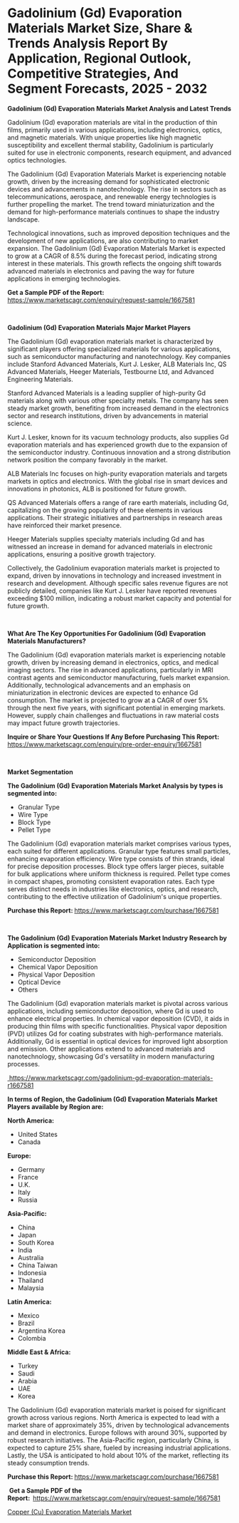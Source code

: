 <p><h1>Gadolinium (Gd) Evaporation Materials Market Size, Share & Trends Analysis Report By Application, Regional Outlook, Competitive Strategies, And Segment Forecasts, 2025 - 2032</h1></p><p><strong>Gadolinium (Gd) Evaporation Materials Market Analysis and Latest Trends</strong></p>
<p><p>Gadolinium (Gd) evaporation materials are vital in the production of thin films, primarily used in various applications, including electronics, optics, and magnetic materials. With unique properties like high magnetic susceptibility and excellent thermal stability, Gadolinium is particularly suited for use in electronic components, research equipment, and advanced optics technologies.</p><p>The Gadolinium (Gd) Evaporation Materials Market is experiencing notable growth, driven by the increasing demand for sophisticated electronic devices and advancements in nanotechnology. The rise in sectors such as telecommunications, aerospace, and renewable energy technologies is further propelling the market. The trend toward miniaturization and the demand for high-performance materials continues to shape the industry landscape. </p><p>Technological innovations, such as improved deposition techniques and the development of new applications, are also contributing to market expansion. The Gadolinium (Gd) Evaporation Materials Market is expected to grow at a CAGR of 8.5% during the forecast period, indicating strong interest in these materials. This growth reflects the ongoing shift towards advanced materials in electronics and paving the way for future applications in emerging technologies.</p></p>
<p><strong>Get a Sample PDF of the Report:&nbsp;</strong> <a href="https://www.marketscagr.com/enquiry/request-sample/1667581?utm_campaign=2138&utm_medium=2&utm_source=Github&utm_content=ia&utm_term=02042025&utm_id=gadolinium-gd-evaporation-materials">https://www.marketscagr.com/enquiry/request-sample/1667581</a></p>
<p>&nbsp;</p>
<p><strong>Gadolinium (Gd) Evaporation Materials Major Market Players</strong></p>
<p><p>The Gadolinium (Gd) evaporation materials market is characterized by significant players offering specialized materials for various applications, such as semiconductor manufacturing and nanotechnology. Key companies include Stanford Advanced Materials, Kurt J. Lesker, ALB Materials Inc, QS Advanced Materials, Heeger Materials, Testbourne Ltd, and Advanced Engineering Materials.</p><p>Stanford Advanced Materials is a leading supplier of high-purity Gd materials along with various other specialty metals. The company has seen steady market growth, benefiting from increased demand in the electronics sector and research institutions, driven by advancements in material science.</p><p>Kurt J. Lesker, known for its vacuum technology products, also supplies Gd evaporation materials and has experienced growth due to the expansion of the semiconductor industry. Continuous innovation and a strong distribution network position the company favorably in the market.</p><p>ALB Materials Inc focuses on high-purity evaporation materials and targets markets in optics and electronics. With the global rise in smart devices and innovations in photonics, ALB is positioned for future growth.</p><p>QS Advanced Materials offers a range of rare earth materials, including Gd, capitalizing on the growing popularity of these elements in various applications. Their strategic initiatives and partnerships in research areas have reinforced their market presence.</p><p>Heeger Materials supplies specialty materials including Gd and has witnessed an increase in demand for advanced materials in electronic applications, ensuring a positive growth trajectory.</p><p>Collectively, the Gadolinium evaporation materials market is projected to expand, driven by innovations in technology and increased investment in research and development. Although specific sales revenue figures are not publicly detailed, companies like Kurt J. Lesker have reported revenues exceeding $100 million, indicating a robust market capacity and potential for future growth.</p></p>
<p>&nbsp;</p>
<p><strong>What Are The Key Opportunities For Gadolinium (Gd) Evaporation Materials Manufacturers?</strong></p>
<p><p>The Gadolinium (Gd) evaporation materials market is experiencing notable growth, driven by increasing demand in electronics, optics, and medical imaging sectors. The rise in advanced applications, particularly in MRI contrast agents and semiconductor manufacturing, fuels market expansion. Additionally, technological advancements and an emphasis on miniaturization in electronic devices are expected to enhance Gd consumption. The market is projected to grow at a CAGR of over 5% through the next five years, with significant potential in emerging markets. However, supply chain challenges and fluctuations in raw material costs may impact future growth trajectories.</p></p>
<p><strong>Inquire or Share Your Questions If Any Before Purchasing This Report:</strong> <a href="https://www.marketscagr.com/enquiry/pre-order-enquiry/1667581?utm_campaign=2138&utm_medium=2&utm_source=Github&utm_content=ia&utm_term=02042025&utm_id=gadolinium-gd-evaporation-materials">https://www.marketscagr.com/enquiry/pre-order-enquiry/1667581</a></p>
<p>&nbsp;</p>
<p><strong>Market Segmentation</strong></p>
<p><strong>The Gadolinium (Gd) Evaporation Materials Market Analysis by types is segmented into:</strong></p>
<p><ul><li>Granular Type</li><li>Wire Type</li><li>Block Type</li><li>Pellet Type</li></ul></p>
<p><p>The Gadolinium (Gd) evaporation materials market comprises various types, each suited for different applications. Granular type features small particles, enhancing evaporation efficiency. Wire type consists of thin strands, ideal for precise deposition processes. Block type offers larger pieces, suitable for bulk applications where uniform thickness is required. Pellet type comes in compact shapes, promoting consistent evaporation rates. Each type serves distinct needs in industries like electronics, optics, and research, contributing to the effective utilization of Gadolinium's unique properties.</p></p>
<p><strong>Purchase this Report:&nbsp;</strong><a href="https://www.marketscagr.com/purchase/1667581?utm_campaign=2138&utm_medium=2&utm_source=Github&utm_content=ia&utm_term=02042025&utm_id=gadolinium-gd-evaporation-materials">https://www.marketscagr.com/purchase/1667581</a></p>
<p>&nbsp;</p>
<p><strong>The Gadolinium (Gd) Evaporation Materials Market Industry Research by Application is segmented into:</strong></p>
<p><ul><li>Semiconductor Deposition</li><li>Chemical Vapor Deposition</li><li>Physical Vapor Deposition</li><li>Optical Device</li><li>Others</li></ul></p>
<p><p>The Gadolinium (Gd) evaporation materials market is pivotal across various applications, including semiconductor deposition, where Gd is used to enhance electrical properties. In chemical vapor deposition (CVD), it aids in producing thin films with specific functionalities. Physical vapor deposition (PVD) utilizes Gd for coating substrates with high-performance materials. Additionally, Gd is essential in optical devices for improved light absorption and emission. Other applications extend to advanced materials and nanotechnology, showcasing Gd's versatility in modern manufacturing processes.</p></p>
<p><a href="https://www.marketscagr.com/gadolinium-gd-evaporation-materials-r1667581?utm_campaign=2138&utm_medium=2&utm_source=Github&utm_content=ia&utm_term=02042025&utm_id=gadolinium-gd-evaporation-materials">&nbsp;https://www.marketscagr.com/gadolinium-gd-evaporation-materials-r1667581</a></p>
<p><strong>In terms of Region, the Gadolinium (Gd) Evaporation Materials Market Players available by Region are:</strong></p>
<p>
    <p> <strong> North America: </strong>
        <ul>
            <li>United States</li>
            <li>Canada</li>
        </ul>
        </p> 
    <p> <strong> Europe: </strong>
        <ul>
            <li>Germany</li>
            <li>France</li>
            <li>U.K.</li>
            <li>Italy</li>
            <li>Russia</li>
        </ul>
        </p> 
    <p> <strong> Asia-Pacific: </strong>
        <ul>
            <li>China</li>
            <li>Japan</li>
            <li>South Korea</li>
            <li>India</li>
            <li>Australia</li>
            <li>China Taiwan</li>
            <li>Indonesia</li>
            <li>Thailand</li>
            <li>Malaysia</li>
        </ul>
        </p> 
    <p> <strong> Latin America: </strong>
        <ul>
            <li>Mexico</li>
            <li>Brazil</li>
            <li>Argentina Korea</li>
            <li>Colombia</li>
        </ul>
        </p> 
    <p> <strong> Middle East & Africa: </strong>
        <ul>
            <li>Turkey</li>
            <li>Saudi</li>
            <li>Arabia</li>
            <li>UAE</li>
            <li>Korea</li>
        </ul>
    </p>
    </p>
<p><p>The Gadolinium (Gd) evaporation materials market is poised for significant growth across various regions. North America is expected to lead with a market share of approximately 35%, driven by technological advancements and demand in electronics. Europe follows with around 30%, supported by robust research initiatives. The Asia-Pacific region, particularly China, is expected to capture 25% share, fueled by increasing industrial applications. Lastly, the USA is anticipated to hold about 10% of the market, reflecting its steady consumption trends.</p></p>
<p><strong>Purchase this Report: </strong><a href="https://www.marketscagr.com/purchase/1667581?utm_campaign=2138&utm_medium=2&utm_source=Github&utm_content=ia&utm_term=02042025&utm_id=gadolinium-gd-evaporation-materials">https://www.marketscagr.com/purchase/1667581</a></p>
<p>&nbsp;<strong>Get a Sample PDF of the Report:&nbsp;&nbsp;</strong><a href="https://www.marketscagr.com/enquiry/request-sample/1667581?utm_campaign=2138&utm_medium=2&utm_source=Github&utm_content=ia&utm_term=02042025&utm_id=gadolinium-gd-evaporation-materials">https://www.marketscagr.com/enquiry/request-sample/1667581</a></p>
<p><strong></strong></p>
<p><p><a href="https://github.com/joannesouthgate/Market-Research-Report-List-6/blob/main/copper-cu-evaporation-materials-market.md?utm_campaign=2138&utm_medium=2&utm_source=Github&utm_content=ia&utm_term=02042025&utm_id=gadolinium-gd-evaporation-materials">Copper (Cu) Evaporation Materials Market</a></p></p>